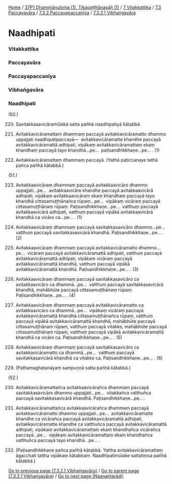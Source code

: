 
[Home](/) / [37P1 Dhammānuloma (1), Tikapaṭṭhānapāḷi (1)](/tipitaka/37P1.md) / [7 Vitakkattika](/tipitaka/37P1/7.md) / [7.3 Paccayavāra](/tipitaka/37P1/7/7.3.md) / [7.3.2 Paccayapaccanīya](/tipitaka/37P1/7/7.3/7.3.2.md) / [7.3.2.1 Vibhaṅgavāra](/tipitaka/37P1/7/7.3/7.3.2/7.3.2.1.md)

# Naadhipati

### Vitakkattika

### Paccayavāra

### Paccayapaccanīya

### Vibhaṅgavāra

### Naadhipati

(50.)

220. Savitakkasavicāramūlakā satta pañhā naadhipatiyā kātabbā.

221. Avitakkavicāramattaṃ dhammaṃ paccayā avitakkavicāramatto dhammo uppajjati naadhipatipaccayā—  avitakkavicāramatte khandhe paccayā avitakkavicāramattā adhipati, vipākaṃ avitakkavicāramattaṃ ekaṃ khandhaṃ paccayā tayo khandhā…pe…  paṭisandhikkhaṇe…pe… . (1)

222. Avitakkavicāramattaṃ dhammaṃ paccayā. (Yathā paṭiccanaye tathā pañca pañhā kātabbā.)

(51.)

223. Avitakkaavicāraṃ dhammaṃ paccayā avitakkaavicāro dhammo uppajjati…pe…  avitakkaavicāre khandhe paccayā avitakkaavicārā adhipati, vipākaṃ avitakkaavicāraṃ ekaṃ khandhaṃ paccayā tayo khandhā cittasamuṭṭhānañca rūpaṃ…pe…  vipākaṃ vicāraṃ paccayā cittasamuṭṭhānaṃ rūpaṃ. Paṭisandhikkhaṇe…pe…  vatthuṃ paccayā avitakkaavicārā adhipati, vatthuṃ paccayā vipākā avitakkaavicārā khandhā ca vicāro ca…pe… . (1)

224. Avitakkaavicāraṃ dhammaṃ paccayā savitakkasavicāro dhammo…pe…  vatthuṃ paccayā savitakkasavicārā khandhā. Paṭisandhikkhaṇe…pe… . (2)

225. Avitakkaavicāraṃ dhammaṃ paccayā avitakkavicāramatto dhammo…pe…  vicāraṃ paccayā avitakkavicāramattā adhipati, vatthuṃ paccayā avitakkavicāramattā adhipati, vipākaṃ vicāraṃ paccayā avitakkavicāramattā khandhā, vatthuṃ paccayā vipākā avitakkavicāramattā khandhā. Paṭisandhikkhaṇe…pe… . (3)

226. Avitakkaavicāraṃ dhammaṃ paccayā savitakkasavicāro ca avitakkaavicāro ca dhammā…pe…  vatthuṃ paccayā savitakkasavicārā khandhā, mahābhūte paccayā cittasamuṭṭhānaṃ rūpaṃ. Paṭisandhikkhaṇe…pe… . (4)

227. Avitakkaavicāraṃ dhammaṃ paccayā avitakkavicāramatto ca avitakkaavicāro ca dhammā…pe…  vipākaṃ vicāraṃ paccayā avitakkavicāramattā khandhā cittasamuṭṭhānañca rūpaṃ, vatthuṃ paccayā vipākā avitakkavicāramattā khandhā, mahābhūte paccayā cittasamuṭṭhānaṃ rūpaṃ, vatthuṃ paccayā vitakko, mahābhūte paccayā cittasamuṭṭhānaṃ rūpaṃ, vatthuṃ paccayā vipākā avitakkavicāramattā khandhā ca vicāro ca. Paṭisandhikkhaṇe…pe… . (5)

228. Avitakkaavicāraṃ dhammaṃ paccayā savitakkasavicāro ca avitakkavicāramatto ca dhammā…pe…  vatthuṃ paccayā savitakkasavicārā khandhā ca vitakko ca. Paṭisandhikkhaṇe…pe… . (6)

229. (Paṭhamaghaṭanāyaṃ sampuṇṇā satta pañhā kātabbā.)

(52.)

230. Avitakkavicāramattañca avitakkaavicārañca dhammaṃ paccayā savitakkasavicāro dhammo uppajjati…pe…  vitakkañca vatthuñca paccayā savitakkasavicārā khandhā. Paṭisandhikkhaṇe…pe… .

231. Avitakkavicāramattañca avitakkaavicārañca dhammaṃ paccayā avitakkavicāramatto dhammo uppajjati…pe…  avitakkavicāramatte khandhe ca vicārañca paccayā avitakkavicāramattā adhipati, avitakkavicāramatte khandhe ca vatthuñca paccayā avitakkavicāramattā adhipati, vipākaṃ avitakkavicāramattaṃ ekaṃ khandhañca vicārañca paccayā…pe…  vipākaṃ avitakkavicāramattaṃ ekaṃ khandhañca vatthuñca paccayā tayo khandhā…pe… .

232. (Paṭisandhikkhaṇe pañca pañhā kātabbā. Yattha avitakkavicāramattaṃ āgacchati tattha vipākaṃ kātabbaṃ. Naadhipatimūlake sattatiṃsa pañhā kātabbā.)

[Go to previous page (7.3.2.1 Vibhaṅgavāra)](/tipitaka/37P1/7/7.3/7.3.2/7.3.2.1.md) / [Go to parent page (7.3.2.1 Vibhaṅgavāra)](/tipitaka/37P1/7/7.3/7.3.2/7.3.2.1.md) / [Go to next page (Naanantarādi)](/tipitaka/37P1/7/7.3/7.3.2/7.3.2.1/Naanantaradi.md)


